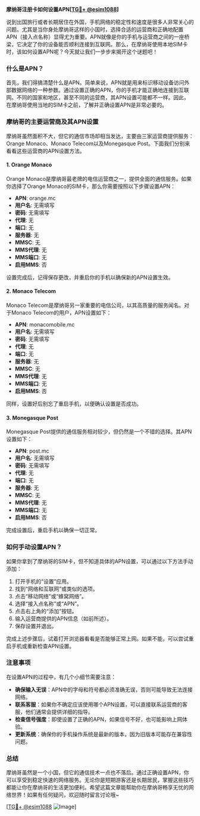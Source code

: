 **摩纳哥注册卡如何设置APN[[TG💪+ @esim1088](https://t.me/s/esim1088)]**

说到出国旅行或者长期居住在外国，手机网络的稳定性和速度是很多人非常关心的问题。尤其是当你身处摩纳哥这样的小国时，选择合适的运营商和正确地配置APN（接入点名称）显得尤为重要。APN就像是你的手机与运营商之间的一座桥梁，它决定了你的设备能否顺利连接到互联网。那么，在摩纳哥使用本地SIM卡时，该如何设置APN呢？今天就让我们一步步来揭开这个谜题吧！

### 什么是APN？

首先，我们得搞清楚什么是APN。简单来说，APN就是用来标识移动设备访问外部数据网络的一种参数。通过设置正确的APN，你的手机才能正确地连接到互联网。不同的国家和地区，甚至不同的运营商，其APN设置可能都不一样。因此，在摩纳哥使用当地的SIM卡之前，了解并正确设置APN是非常必要的。

### 摩纳哥的主要运营商及其APN设置

摩纳哥虽然面积不大，但它的通信市场却相当发达，主要由三家运营商提供服务：Orange Monaco、Monaco Telecom以及Monegasque Post。下面我们分别来看看这些运营商的APN设置方法。

#### 1. Orange Monaco

Orange Monaco是摩纳哥最老牌的电信运营商之一，提供全面的通信服务。如果你选择了Orange Monaco的SIM卡，那么你需要按照以下步骤设置APN：

- **APN**: orange.mc
- **用户名**: 无需填写
- **密码**: 无需填写
- **代理**: 无
- **端口**: 无
- **服务器**: 无
- **MMSC**: 无
- **MMS代理**: 无
- **MMS端口**: 无
- **启用MMS**: 否

设置完成后，记得保存更改，并重启你的手机以确保新的APN设置生效。

#### 2. Monaco Telecom

Monaco Telecom是摩纳哥另一家重要的电信公司，以其高质量的服务闻名。对于Monaco Telecom的用户，APN设置如下：

- **APN**: monacomobile.mc
- **用户名**: 无需填写
- **密码**: 无需填写
- **代理**: 无
- **端口**: 无
- **服务器**: 无
- **MMSC**: 无
- **MMS代理**: 无
- **MMS端口**: 无
- **启用MMS**: 否

同样，设置好后别忘了重启手机，以便确认设置是否成功。

#### 3. Monegasque Post

Monegasque Post提供的通信服务相对较少，但仍然是一个不错的选择。其APN设置如下：

- **APN**: post.mc
- **用户名**: 无需填写
- **密码**: 无需填写
- **代理**: 无
- **端口**: 无
- **服务器**: 无
- **MMSC**: 无
- **MMS代理**: 无
- **MMS端口**: 无
- **启用MMS**: 否

完成设置后，重启手机以确保一切正常。

### 如何手动设置APN？

如果你拿到了摩纳哥的SIM卡，但不知道具体的APN设置，可以通过以下方法手动添加：

1. 打开手机的“设置”应用。
2. 找到“网络和互联网”或类似的选项。
3. 点击“移动网络”或“蜂窝网络”。
4. 选择“接入点名称”或“APN”。
5. 点击右上角的“添加”按钮。
6. 输入运营商提供的APN信息（如前所述）。
7. 保存设置并退出。

完成上述步骤后，试着打开浏览器看看是否能够正常上网。如果不能，可以尝试重启手机或重新检查APN设置。

### 注意事项

在设置APN的过程中，有几个小细节需要注意：

- **确保输入无误**：APN中的字母和符号都必须准确无误，否则可能导致无法连接网络。
- **联系客服**：如果你不确定应该使用哪个APN设置，可以直接联系运营商的客服，他们通常会提供详细的指导。
- **检查信号强度**：即使设置了正确的APN，如果信号不好，也可能影响上网体验。
- **更新系统**：确保你的手机操作系统是最新的版本，因为旧版本可能存在兼容性问题。

### 总结

摩纳哥虽然是一个小国，但它的通信技术一点也不落后。通过正确设置APN，你可以享受到稳定快速的网络服务。无论你是短期游客还是长期居民，掌握这些技巧都能让你在摩纳哥的生活更加便利。希望这篇文章能帮助你在摩纳哥畅享无忧的网络世界！如果有任何疑问，欢迎随时留言讨论哦~ 

[[TG💪+ @esim1088](https://t.me/s/esim1088) ![Image](https://i.postimg.cc/4NQfJmqS/Snipaste-2025-05-13-00-14-12.png)]